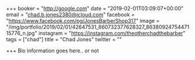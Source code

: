 +++
booker = "http://google.com"
date = "2019-02-01T03:09:07+00:00"
email = "chad.b.jones2380@icloud.com"
facebook = "https://www.facebook.com/pg/JonesBarberShop317"
image = "/img/portfolio/2019/02/01/42647531_660732377628327_8638092475447115776_n.jpg"
instagram = "https://instagram.com/theotherchadthebarber"
tags = ["chad"]
title = "Chad Jones"
twitter = ""

+++
Bio information goes here.. or not